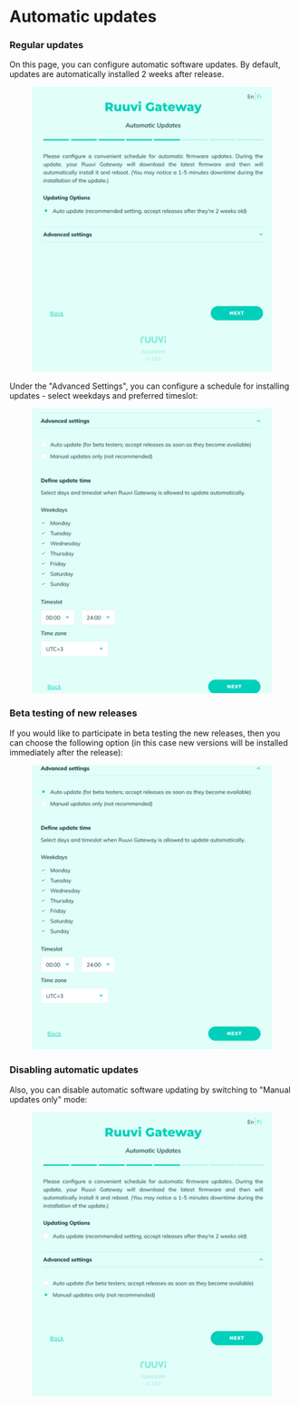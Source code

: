 # Automatic updates

### Regular updates

On this page, you can configure automatic software updates. By default, updates are automatically installed 2 weeks after release.

<figure><img src="../../.gitbook/assets/image (21).png" alt=""><figcaption></figcaption></figure>

Under the "Advanced Settings", you can configure a schedule for installing updates - select weekdays and preferred timeslot:

<figure><img src="../../.gitbook/assets/image (15) (1) (1).png" alt=""><figcaption></figcaption></figure>

### Beta testing of new releases

If you would like to participate in beta testing the new releases, then you can choose the following option (in this case new versions will be installed immediately after the release):

<figure><img src="../../.gitbook/assets/image (27).png" alt=""><figcaption></figcaption></figure>

### Disabling automatic updates

Also, you can disable automatic software updating by switching to "Manual updates only" mode:

<figure><img src="../../.gitbook/assets/image (45) (1).png" alt=""><figcaption></figcaption></figure>
